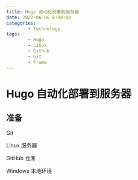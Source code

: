 ```yaml
---
title: Hugo 自动化部署到服务器
date: 2022-06-06 6:00:00
categories:
        - Technology
tags:
        - Hugo
        - Linux
        - Github
        - Git
        - Frame
---
```


# Hugo 自动化部署到服务器

## 准备

Git

Linux 服务器

GitHub 仓库

Windows 本地环境



